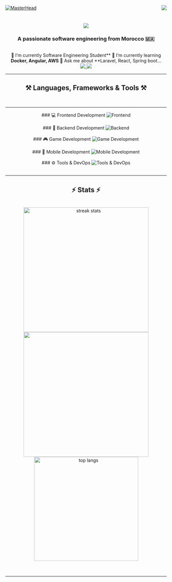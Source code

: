 [![MasterHead](https://firebasestorage.googleapis.com/v0/b/flexi-coding.appspot.com/o/dempgi7-520f8d5f-63d4-4453-8822-dbc149ae27f8.gif?alt=media&token=91c0c7b2-93c3-4029-b011-1a8703c5730d)](https://rishavchanda.io)     <img                align="right"     src="https://visitor-badge.laobi.icu/badge?page_id=salesp07.salesp07"         />           <h1       align="center">             <img                    src="https://readme-typing-svg.herokuapp.com/?         font=Righteous&size=35&center=true&vCenter=true&width=500&height=70&duration=4000&lines=Hi+There!+👋;+I'm+Hodaifa+Echffani!;"          />                  </h1>               <h3      align="center">                A      passionate          software         engineering                from      Morocco      🇲🇦</h3>                   <br/>          <div              align="center">              🔭             I’m               currently          Software        Engineering       Student**                  🌱                   I’m                  currently               learning                   **Docker,       Angular,             AWS**         💬      Ask           me               about         **Laravel,                   React,              Spring     boot...         </div>          <div      align="center">               <a              href="mailto:echffani.hodaifa@gmail.com">                  <img            src="https://img.shields.io/badge/Gmail-333333?style=for-the-badge&logo=gmail&logoColor=red"      />                    </a>                 <a                 href="https://www.linkedin.com/in/hodaifa-echffani-297b7b284/"            target="_blank">        <img        src="https://img.shields.io/badge/LinkedIn-0077B5?style=for-the-badge&logo=linkedin&logoColor=white"              target="_blank"                   />                    </a>        </div>           <hr/>              <h2                  align="center">⚒️         Languages,             Frameworks         &     Tools                    ⚒️</h2>            <br/>               <hr/>      <div      align="center">             ###                   💻         Frontend      Development     <img               src="https://skillicons.dev/icons?i=react,angular,html,css,tailwind,bootstrap,mui,figma,git,vscode"        alt="Frontend"                 />       <br/><br/>             ###               🔧        Backend           Development               <img      src="https://skillicons.dev/icons?i=nodejs,express,python,flask,php,laravel,mysql,postgres,firebase,mongodb,oracle,spring                    boot"        alt="Backend"                 />                   <br/><br/>          ###                   🎮        Game             Development             <img        src="https://skillicons.dev/icons?i=unity,java,c"          alt="Game            Development"         />                   <br/><br/>                   ###                    📱               Mobile     Development        <img                   src="https://skillicons.dev/icons?i=androidstudio,react,flutter"              alt="Mobile         Development"       />                   <br/><br/>       ###               ⚙️                    Tools                 &                DevOps       <img      src="https://skillicons.dev/icons?i=docker,jenkins,github,matlab"        alt="Tools               &      DevOps"     />               <br/>           </div>     <br/>     <hr/>                 <h2     align="center">⚡                 Stats                  ⚡</h2>           <br>              <div               align=center>                  <img                    width=390              src="https://github-readme-streak-stats-salesp07.vercel.app/?user=hodaifa-ech&count_private=true&theme=react&border_radius=10"                   alt="streak             stats"/>                 <img      width=390                  src="https://github-readme-stats.vercel.app/api?username=hodaifa-ech&theme=react&hide_border=false&include_all_commits=false&count_private=true"/>               <br/>            <img                  width=325             align="center"         src="https://github-readme-stats-salesp07.vercel.app/api/top-langs/?username=hodaifa-ech&hide=HTML&langs_count=8&layout=compact&theme=react&border_radius=10&size_weight=0.5&count_weight=0.5&exclude_repo=github-readme-stats"      alt="top         langs"      />        </div>         <br/><br/>       <hr/>                  <br/>            <br/>       
